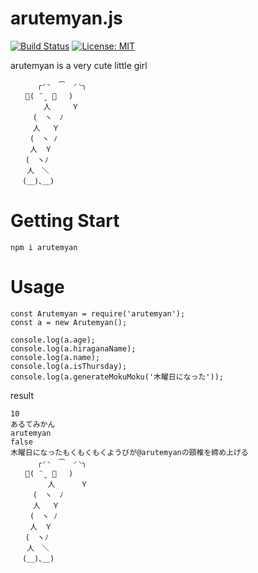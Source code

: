 # arutemyan.js
[![Build Status](https://travis-ci.org/elipmoc/arutemyan.js.svg?branch=master)](https://travis-ci.org/elipmoc/arutemyan.js)
[![License: MIT](https://img.shields.io/badge/License-MIT-yellow.svg)](https://opensource.org/licenses/MIT)

arutemyan is a very cute little girl

```
　　　 ╭◜◝  ͡  ◜◝╮
　　💪( ¨̮  💪　 )
　　    人　   Ｙ
　　　(　ヽ　ﾉ
　　　人　 Ｙ
　　 (　ヽ ﾉ
　　 人　Ｙ
　　(　ヽﾉ
　  人　＼
　 (＿)､＿)
```

# Getting Start

```
npm i arutemyan
```

# Usage

```
const Arutemyan = require('arutemyan');
const a = new Arutemyan();

console.log(a.age);
console.log(a.hiraganaName);
console.log(a.name);
console.log(a.isThursday);
console.log(a.generateMokuMoku('木曜日になった'));
```

result

```
10
あるてみかん
arutemyan
false
木曜日になったもくもくもくようびが@arutemyanの頸椎を締め上げる
　　　 ╭◜◝  ͡  ◜◝╮
　　💪( ¨̮  💪　 )
　　     人　    Ｙ
　　　(　ヽ　ﾉ
　　　人　 Ｙ
　　 (　ヽ ﾉ
　　 人　Ｙ
　　(　ヽﾉ
　  人　＼
　 (＿)､＿)
```
